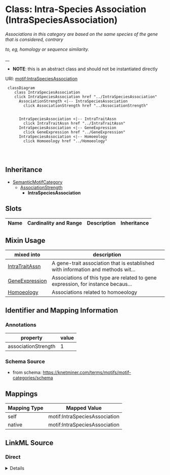 

# Class: Intra-Species Association (IntraSpeciesAssociation) 


_Associations in this category are based on the same species of the gene that is considered, contrary_

_to, eg, homology or sequence similarity._

__




* __NOTE__: this is an abstract class and should not be instantiated directly


URI: [motif:IntraSpeciesAssociation](https://knetminer.com/terms/motifs/motif-categories/IntraSpeciesAssociation)






```mermaid
 classDiagram
    class IntraSpeciesAssociation
    click IntraSpeciesAssociation href "../IntraSpeciesAssociation"
      AssociationStrength <|-- IntraSpeciesAssociation
        click AssociationStrength href "../AssociationStrength"
      

      IntraSpeciesAssociation <|-- IntraTraitAssn
        click IntraTraitAssn href "../IntraTraitAssn"
      IntraSpeciesAssociation <|-- GeneExpression
        click GeneExpression href "../GeneExpression"
      IntraSpeciesAssociation <|-- Homoeology
        click Homoeology href "../Homoeology"
      
      
      
```





## Inheritance
* [SemanticMotifCategory](SemanticMotifCategory.md)
    * [AssociationStrength](AssociationStrength.md)
        * **IntraSpeciesAssociation**



## Slots

| Name | Cardinality and Range | Description | Inheritance |
| ---  | --- | --- | --- |



## Mixin Usage

| mixed into | description |
| --- | --- |
| [IntraTraitAssn](IntraTraitAssn.md) | A gene-trait association that is established with information and methods wit... |
| [GeneExpression](GeneExpression.md) | Associations of this type are related to gene expression, for instance becaus... |
| [Homoeology](Homoeology.md) | Associations related to homoeology |








## Identifier and Mapping Information





### Annotations

| property | value |
| --- | --- |
| associationStrength | 1 |




### Schema Source


* from schema: https://knetminer.com/terms/motifs/motif-categories/schema




## Mappings

| Mapping Type | Mapped Value |
| ---  | ---  |
| self | motif:IntraSpeciesAssociation |
| native | motif:IntraSpeciesAssociation |







## LinkML Source

<!-- TODO: investigate https://stackoverflow.com/questions/37606292/how-to-create-tabbed-code-blocks-in-mkdocs-or-sphinx -->

### Direct

<details>
```yaml
name: IntraSpeciesAssociation
annotations:
  associationStrength:
    tag: associationStrength
    value: 1
description: 'Associations in this category are based on the same species of the gene
  that is considered, contrary

  to, eg, homology or sequence similarity.

  '
title: Intra-Species Association
from_schema: https://knetminer.com/terms/motifs/motif-categories/schema
is_a: AssociationStrength
abstract: true
mixin: true

```
</details>

### Induced

<details>
```yaml
name: IntraSpeciesAssociation
annotations:
  associationStrength:
    tag: associationStrength
    value: 1
description: 'Associations in this category are based on the same species of the gene
  that is considered, contrary

  to, eg, homology or sequence similarity.

  '
title: Intra-Species Association
from_schema: https://knetminer.com/terms/motifs/motif-categories/schema
is_a: AssociationStrength
abstract: true
mixin: true

```
</details>